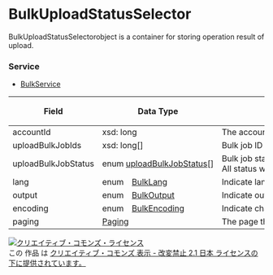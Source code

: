 # BulkUploadStatusSelector
BulkUploadStatusSelectorobject is a container for storing operation result of upload.
### Service
+ [BulkService](../services/BulkService.md)

| Field | Data Type | Description | 制限 | 
|---|---|---|---|
| accountId| xsd: long| The account ID.| Req |
| uploadBulkJobIds| xsd: long[]| Bulk job ID for uploading.| Opt |
| uploadBulkJobStatus| enum <a href="./UploadBulkJobStatus.md">uploadBulkJobStatus</a>[]| Bulk job status for uploading.<br>                        All status will be output if not specified.| Req |
| lang| enum　<a href="./BulkLang.md">BulkLang</a>| Indicate language for bulk error file.| Opt |
| output| enum　<a href="./BulkOutput.md">BulkOutput</a>| Indicate output format for bulk error file.| Req |
| encoding| enum　<a href="./BulkEncoding.md">BulkEncoding</a>| Indicate character in bulk error file.| Req |
| paging| <a href="./Paging.md">Paging</a>| The page that is being back as a respons.| Opt |
<a rel="license" href="http://creativecommons.org/licenses/by-nd/2.1/jp/"><img alt="クリエイティブ・コモンズ・ライセンス" style="border-width:0" src="https://i.creativecommons.org/l/by-nd/2.1/jp/88x31.png" /></a><br />この 作品 は <a rel="license" href="http://creativecommons.org/licenses/by-nd/2.1/jp/">クリエイティブ・コモンズ 表示 - 改変禁止 2.1 日本 ライセンスの下に提供されています。</a>
